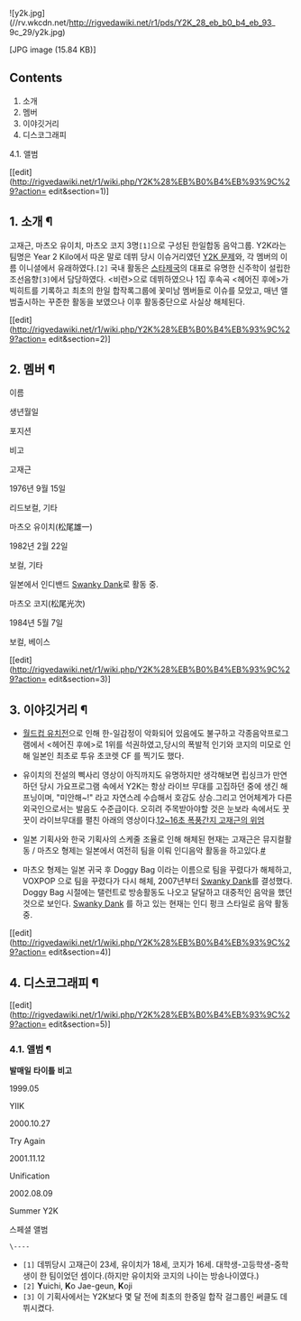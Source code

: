![y2k.jpg](//rv.wkcdn.net/http://rigvedawiki.net/r1/pds/Y2K_28_eb_b0_b4_eb_93_
9c_29/y2k.jpg)

[JPG image (15.84 KB)]

## Contents

    

1. 소개 
2. 멤버 
3. 이야깃거리 
4. 디스코그래피 
    

4.1. 앨범

[[edit](http://rigvedawiki.net/r1/wiki.php/Y2K%28%EB%B0%B4%EB%93%9C%29?action=
edit&section=1)]

## 1. 소개 ¶

고재근, 마츠오 유이치, 마츠오 코지 3명`[1]`으로 구성된 한일합동 음악그룹. Y2K라는 팀명은 Year 2 Kilo에서 따온 말로 데뷔
당시 이슈거리였던 [Y2K 문제](Y2K%20%EB%AC%B8%EC%A0%9C.md)와, 각 멤버의 이름 이니셜에서
유래하였다.`[2]` 국내 활동은 [스타제국](%EC%8A%A4%ED%83%80%EC%A0%9C%EA%B5%AD.md)의 대표로 유명한
신주학이 설립한 조선음향`[3]`에서 담당하였다. <비련>으로 데뷔하였으나 1집 후속곡 <헤어진 후에>가 빅히트를 기록하고 최초의 한일
합작록그룹에 꽃미남 멤버들로 이슈를 모았고, 매년 앨범출시하는 꾸준한 활동을 보였으나 이후 활동중단으로 사실상 해체된다.

  

[[edit](http://rigvedawiki.net/r1/wiki.php/Y2K%28%EB%B0%B4%EB%93%9C%29?action=
edit&section=2)]

## 2. 멤버 ¶

이름

생년월일

포지션

비고

고재근

1976년 9월 15일

리드보컬, 기타

마츠오 유이치(松尾雄一)

1982년 2월 22일

보컬, 기타

일본에서 인디밴드 [Swanky Dank](Swanky%20Dank.md)로 활동 중.

마츠오 코지(松尾光次)

1984년 5월 7일

보컬, 베이스

[[edit](http://rigvedawiki.net/r1/wiki.php/Y2K%28%EB%B0%B4%EB%93%9C%29?action=
edit&section=3)]

## 3. 이야깃거리 ¶

  * [월드컵 유치전](2002%20%ED%95%9C%EC%9D%BC%20%EC%9B%94%EB%93%9C%EC%BB%B5.md)으로 인해 한-일감정이 악화되어 있음에도 불구하고 각종음악프로그램에서 <헤어진 후에>로 1위를 석권하였고,당시의 폭발적 인기와 코지의 미모로 인해 일본인 최초로 투유 초코렛 CF 를 찍기도 했다.  

  * 유이치의 전설의 삑사리 영상이 아직까지도 유명하지만 생각해보면 립싱크가 만연하던 당시 가요프로그램 속에서 Y2K는 항상 라이브 무대를 고집하던 중에 생긴 해프닝이며, "미안해~!" 라고 자연스레 수습해서 호감도 상승.그리고 언어체계가 다른 외국인으로서는 발음도 수준급이다. 오히려 주목받아야할 것은 눈보라 속에서도 꿋꿋이 라이브무대를 펼친 아래의 영상이다.[12~16초 폭풍간지 고재근의 위엄](http://www.youtube.com/watch?v=tyUulM57B_k)  

  * 일본 기획사와 한국 기획사의 스케줄 조율로 인해 해체된 현재는 고재근은 뮤지컬활동 / 마츠오 형제는 일본에서 여전히 팀을 이뤄 인디음악 활동을 하고있다.[#](http://www.youtube.com/watch?v=_ACQ8K4L2S8&feature=player_detailpage)  

  * 마츠오 형제는 일본 귀국 후 Doggy Bag 이라는 이름으로 팀을 꾸렸다가 해체하고, VOXPOP 으로 팀을 꾸렸다가 다시 해체, 2007년부터 [Swanky Dank](Swanky%20Dank.md)를 결성했다. Doggy Bag 시절에는 탤런트로 방송활동도 나오고 달달하고 대중적인 음악을 했던 것으로 보인다. [Swanky Dank](Swanky%20Dank.md) 를 하고 있는 현재는 인디 펑크 스타일로 음악 활동 중.  

[[edit](http://rigvedawiki.net/r1/wiki.php/Y2K%28%EB%B0%B4%EB%93%9C%29?action=
edit&section=4)]

## 4. 디스코그래피 ¶

[[edit](http://rigvedawiki.net/r1/wiki.php/Y2K%28%EB%B0%B4%EB%93%9C%29?action=
edit&section=5)]

### 4.1. 앨범 ¶

**발매일**
**타이틀**
**비고**

1999.05

YⅡK

2000.10.27

Try Again

2001.11.12

Unification

2002.08.09

Summer Y2K

스페셜 앨범

`\----`

  * `[1]` 데뷔당시 고재근이 23세, 유이치가 18세, 코지가 16세. 대학생-고등학생-중학생이 한 팀이었던 셈이다.(하지만 유이치와 코지의 나이는 방송나이였다.)
  * `[2]` **Y**uichi, **K**o Jae-geun, **K**oji
  * `[3]` 이 기획사에서는 Y2K보다 몇 달 전에 최초의 한중일 합작 걸그룹인 써클도 데뷔시켰다.

